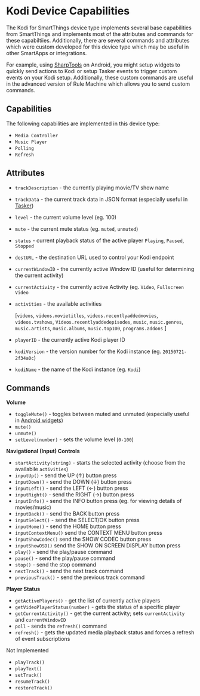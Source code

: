 # Kodi Device Capabilities
The Kodi for SmartThings device type implements several base capabilities from SmartThings and implements most of the 
attributes and commands for these capabiltiies. Additionally, there are several commands and attributes which were custom
developed for this device type which may be useful in other SmartApps or integrations. 

For example, using [SharpTools](http://sharptools.boshdirect.com) 
on Android, you might setup widgets to quickly send actions to Kodi or setup Tasker events to trigger custom events on your 
Kodi setup. Additionally, these custom commands are useful in the advanced version of Rule Machine which allows you to send 
custom commands.

## Capabilities
The following capabilities are implemented in this device type:

* `Media Controller`
* `Music Player`
* `Polling`
* `Refresh`

## Attributes

* `trackDescription` - the currently playing movie/TV show name
* `trackData` - the current track data in JSON format (especially useful in [Tasker](http://sharptools.boshdirect.com/features))
* `level` - the current volume level (eg. 100)
* `mute` - the current mute status (eg. `muted`, `unmuted`)
* `status` - current playback status of the active player `Playing`, `Paused`, `Stopped`
* `destURL` - the destination URL used to control your Kodi endpoint
* `currentWindowID` - the currently active Window ID (useful for determining the current activity)
* `currentActivity` - the currently active Activity (eg. `Video`, `Fullscreen Video`
* `activities` - the available activities 
  
  [`videos`, `videos.movietitles`, `videos.recentlyaddedmovies`, 
        `videos.tvshows`, `Videos.recentlyaddedepisodes`,
        `music`, `music.genres`, `music.artists`, `music.albums`, `music.top100`,
        `programs.addons` ]
* `playerID` - the currently active Kodi player ID
* `kodiVersion` - the version number for the Kodi instance (eg. `20150721-2f34a0c`)
* `kodiName` - the name of the Kodi instance (eg. `Kodi`)

## Commands

**Volume**

* `toggleMute()` - toggles between muted and unmuted (especially useful in [Android widgets](http://sharptools.boshdirect.com/features))
* `mute()`
* `unmute()`
* `setLevel(number)` - sets the volume level (`0-100`)

**Navigational (Input) Controls**

* `startActivity(string)` - starts the selected activity (choose from the availabile `activities`)
* `inputUp()` - send the UP (↑) button press
* `inputDown()` - send the DOWN (↓) button press
* `inputLeft()` - send the LEFT (←) button press
* `inputRight()` - send the RIGHT (→) button press
* `inputInfo()` - send the INFO button press (eg. for viewing details of movies/music)
* `inputBack()` - send the BACK button press
* `inputSelect()` - send the SELECT/OK button press
* `inputHome()` - send the HOME button press
* `inputContextMenu()` send the CONTEXT MENU button press
* `inputShowCodec()` send the SHOW CODEC button press
* `inputShowOSD()` send the SHOW ON SCREEN DISPLAY button press
* `play()` - send the play/pause command
* `pause()` - send the play/pause command
* `stop()` - send the stop command
* `nextTrack()` - send the next track command
* `previousTrack()` - send the previous track command

**Player Status**

* `getActivePlayers()` - get the list of currently active players
* `getVideoPlayerStatus(number)` - gets the status of a specific player
* `getCurrentActivity()` - get the current activity; sets `currentActivity` and `currentWindowID`
* `poll` - sends the `refresh()` command
* `refresh()` - gets the updated media playback status and forces a refresh of event subscriptions

Not Implemented

* `playTrack()`
* `playText()`
* `setTrack()`
* `resumeTrack()`
* `restoreTrack()`
